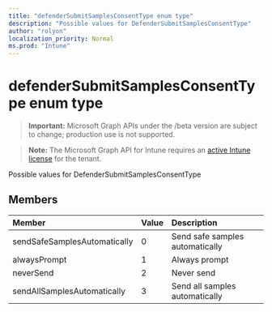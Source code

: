 ```yaml
---
title: "defenderSubmitSamplesConsentType enum type"
description: "Possible values for DefenderSubmitSamplesConsentType"
author: "rolyon"
localization_priority: Normal
ms.prod: "Intune"
---
```


# defenderSubmitSamplesConsentType enum type

> **Important:** Microsoft Graph APIs under the /beta version are subject to change; production use is not supported.

> **Note:** The Microsoft Graph API for Intune requires an [active Intune license](https://go.microsoft.com/fwlink/?linkid=839381) for the tenant.

Possible values for DefenderSubmitSamplesConsentType

## Members
|Member|Value|Description|
|:---|:---|:---|
|sendSafeSamplesAutomatically|0|Send safe samples automatically|
|alwaysPrompt|1|Always prompt|
|neverSend|2|Never send|
|sendAllSamplesAutomatically|3|Send all samples automatically|





